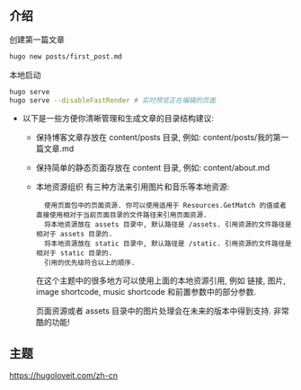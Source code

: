 ## 介绍

创建第一篇文章
```bash
hugo new posts/first_post.md
````

本地启动
```bash
hugo serve
hugo serve --disableFastRender # 实时预览正在编辑的页面
```

- 以下是一些方便你清晰管理和生成文章的目录结构建议:

    - 保持博客文章存放在 content/posts 目录, 例如: content/posts/我的第一篇文章.md
    - 保持简单的静态页面存放在 content 目录, 例如: content/about.md
    - 本地资源组织
        有三种方法来引用图片和音乐等本地资源:

            使用页面包中的页面资源. 你可以使用适用于 Resources.GetMatch 的值或者直接使用相对于当前页面目录的文件路径来引用页面资源.
            将本地资源放在 assets 目录中, 默认路径是 /assets. 引用资源的文件路径是相对于 assets 目录的.
            将本地资源放在 static 目录中, 默认路径是 /static. 引用资源的文件路径是相对于 static 目录的.
            引用的优先级符合以上的顺序.

        在这个主题中的很多地方可以使用上面的本地资源引用, 例如 链接, 图片, image shortcode, music shortcode 和前置参数中的部分参数.

        页面资源或者 assets 目录中的图片处理会在未来的版本中得到支持. 非常酷的功能! 

## 主题

https://hugoloveit.com/zh-cn